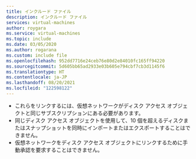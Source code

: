 ```yaml
---
title: インクルード ファイル
description: インクルード ファイル
services: virtual-machines
author: roygara
ms.service: virtual-machines
ms.topic: include
ms.date: 03/05/2020
ms.author: rogarana
ms.custom: include file
ms.openlocfilehash: 952dd7716e24ceb76e80d2e84010fc165ff94220
ms.sourcegitcommit: 5d605bb65ad2933e03b605e794cbf7cb3d1145f6
ms.translationtype: HT
ms.contentlocale: ja-JP
ms.lasthandoff: 08/20/2021
ms.locfileid: "122598122"
---
```

- これらをリンクするには、仮想ネットワークがディスク アクセス オブジェクトと同じサブスクリプションにある必要があります。
- 同じディスク アクセス オブジェクトを使用して、10 個を超えるディスクまたはスナップショットを同時にインポートまたはエクスポートすることはできません。
- 仮想ネットワークをディスク アクセス オブジェクトにリンクするために手動承認を要求することはできません。


